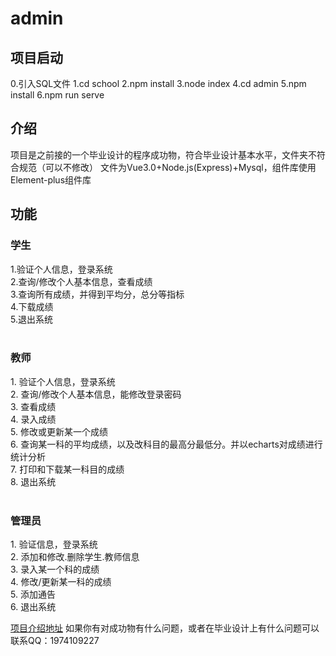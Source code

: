 # admin

## 项目启动
0.引入SQL文件
1.cd school
2.npm install
3.node index
4.cd admin
5.npm install
6.npm run serve


## 介绍 ##
项目是之前接的一个毕业设计的程序成功物，符合毕业设计基本水平，文件夹不符合规范（可以不修改）
文件为Vue3.0+Node.js(Express)+Mysql，组件库使用Element-plus组件库


## 功能 ##

### 学生 ###
1.验证个人信息，登录系统  
2.查询/修改个人基本信息，查看成绩  
3.查询所有成绩，并得到平均分，总分等指标  
4.下载成绩  
5.退出系统  
 
### 教师 ###

1. 验证个人信息，登录系统  
2. 查询/修改个人基本信息，能修改登录密码  
3. 查看成绩  
4. 录入成绩  
5. 修改或更新某一个成绩  
6. 查询某一科的平均成绩，以及改科目的最高分最低分。并以echarts对成绩进行统计分析  
7. 打印和下载某一科目的成绩  
8. 退出系统  
 
### 管理员 ###

1. 验证信息，登录系统  
2. 添加和修改.删除学生.教师信息  
3. 录入某一个科的成绩  
4. 修改/更新某一科的成绩  
5. 添加通告  
6. 退出系统  

[项目介绍地址](https://blogweb.cn/article/studentachievement1)
如果你有对成功物有什么问题，或者在毕业设计上有什么问题可以联系QQ：1974109227 